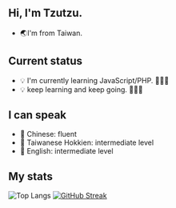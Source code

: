 ## Hi, I'm Tzutzu.
- 🌏I'm from Taiwan.


## Current status
- 💡 I'm currently learning JavaScript/PHP. 💪💪💪
- 💡 keep learning and keep going. 💪💪💪

## I can speak
- 💬 Chinese: fluent
- 💬 Taiwanese Hokkien: intermediate level
- 💬 English: intermediate level


## My stats
![Top Langs](https://github-readme-stats.vercel.app/api/top-langs/?username=tzutzuliu&theme=onedark)
[![GitHub Streak](http://github-readme-streak-stats.herokuapp.com?user=tzutzuliu&theme=onedark&date_format=M%20j%5B%2C%20Y%5D)](https://git.io/streak-stats)
